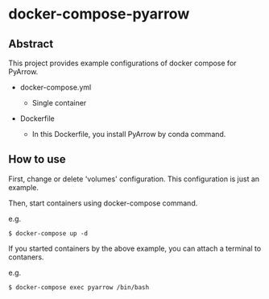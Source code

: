 # docker-compose-pyarrow

## Abstract

This project provides example configurations of docker compose for PyArrow.

* docker-compose.yml

  * Single container

* Dockerfile

  * In this Dockerfile, you install PyArrow by conda command.

## How to use

First, change or delete 'volumes' configuration.
This configuration is just an example.

Then, start containers using docker-compose command.

e.g.

```
$ docker-compose up -d
```

If you started containers by the above example,
you can attach a terminal to contaners.

e.g.

```
$ docker-compose exec pyarrow /bin/bash
```
